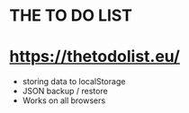 # THE TO DO LIST

# https://thetodolist.eu/

- storing data to localStorage
- JSON backup / restore
- Works on all browsers
